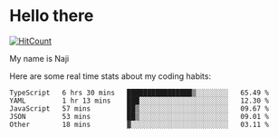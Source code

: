# Hello there

[![HitCount](http://hits.dwyl.com/na-ji/na-ji.svg)](https://youtu.be/dQw4w9WgXcQ)

My name is Naji

Here are some real time stats about my coding habits:

<!--START_SECTION:waka-->
```text
TypeScript   6 hrs 30 mins   ████████████████▒░░░░░░░░   65.49 % 
YAML         1 hr 13 mins    ███░░░░░░░░░░░░░░░░░░░░░░   12.30 % 
JavaScript   57 mins         ██▒░░░░░░░░░░░░░░░░░░░░░░   09.67 % 
JSON         53 mins         ██▒░░░░░░░░░░░░░░░░░░░░░░   09.01 % 
Other        18 mins         ▓░░░░░░░░░░░░░░░░░░░░░░░░   03.11 % 
```
<!--END_SECTION:waka-->
